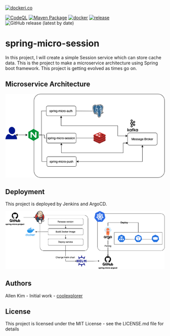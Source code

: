 [![dockeri.co](https://dockeri.co/image/coolexplorer/spring-micro-session)](https://hub.docker.com/r/coolexplorer/spring-micro-session)

[![CodeQL](https://github.com/coolexplorer/spring-micro-session/actions/workflows/codeql-analysis.yml/badge.svg)](https://github.com/coolexplorer/spring-micro-session/actions/workflows/codeql-analysis.yml)
[![Maven Package](https://github.com/coolexplorer/spring-micro-session/actions/workflows/maven-publish.yml/badge.svg)](https://github.com/coolexplorer/spring-micro-session/actions/workflows/maven-publish.yml)
[![docker](https://github.com/coolexplorer/spring-micro-session/actions/workflows/docker.yml/badge.svg)](https://github.com/coolexplorer/spring-micro-session/actions/workflows/docker.yml)
[![release](https://github.com/coolexplorer/spring-micro-session/actions/workflows/release.yml/badge.svg)](https://github.com/coolexplorer/spring-micro-session/actions/workflows/release.yml)
![GitHub release (latest by date)](https://img.shields.io/github/v/release/coolexplorer/spring-micro-session)


# spring-micro-session
In this project, I will create a simple Session service which can store cache data.
This is the project to make a microservice architecture using Spring boot framework.
This project is getting evolved as times go on.

## Microservice Architecture
![spring-micro-architecture](./images/microservice-architecture.png)

## Deployment
This project is deployed by Jenkins and ArgoCD.

![spring-mirco-deployment](./images/spring-micro-deployment.png)

## Authors
Allen Kim - Initial work - [coolexplorer](https://github.com/coolexplorer)

## License
This project is licensed under the MIT License - see the LICENSE.md file for details
